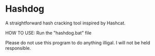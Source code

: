 # Hashdog
A straightforward hash cracking tool inspired by Hashcat.

 HOW TO USE: Run the "hashdog.bat" file

Please do not use this program to do anything illigal. I will not be held responsible.
